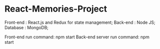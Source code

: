 # React-Memories-Project

Front-end : React.js and Redux for state management;
Back-end : Node JS;
Database : MongoDB;

Front-end run command: npm start
Back-end server run command: npm start
